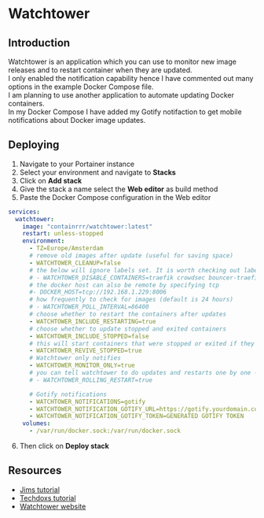 # Watchtower

## Introduction
Watchtower is an application which you can use to monitor new image releases and to restart container when they are updated.  
I only enabled the notification capability hence I have commented out many options in the example Docker Compose file.  
I am planning to use another application to automate updating Docker containers.  
In my Docker Compose I have added my Gotify notifaction to get mobile notifications about Docker image updates.  
  
## Deploying
1. Navigate to your Portainer instance
2. Select your environment and navigate to **Stacks**
3. Click on **Add stack**
4. Give the stack a name select the **Web editor** as build method
5. Paste the Docker Compose configuration in the Web editor
```` yaml linenums="1" title="Watchtower Config"
services:
  watchtower:
    image: "containrrr/watchtower:latest"
    restart: unless-stopped
    environment:
      - TZ=Europe/Amsterdam
      # remove old images after update (useful for saving space)
      - WATCHTOWER_CLEANUP=false
      # the below will ignore labels set. It is worth checking out labels as that can be a more scalabe solution (automatic)
      # - WATCHTOWER_DISABLE_CONTAINERS=traefik crowdsec bouncer-traefik deconz frigate home-assistant homeassistant-db
      # the docker host can also be remote by specifying tcp
      #- DOCKER_HOST=tcp://192.168.1.229:8006
      # how frequently to check for images (default is 24 hours)
      # - WATCHTOWER_POLL_INTERVAL=86400
      # choose whether to restart the containers after updates
      - WATCHTOWER_INCLUDE_RESTARTING=true
      # choose whether to update stopped and exited containers
      - WATCHTOWER_INCLUDE_STOPPED=false
      # this will start containers that were stopped or exited if they are updated
      - WATCHTOWER_REVIVE_STOPPED=true
      # Watchtower only notifies
      - WATCHTOWER_MONITOR_ONLY=true
      # you can tell watchtower to do updates and restarts one by one - can be helpful
      # - WATCHTOWER_ROLLING_RESTART=true

      # Gotify notifications
      - WATCHTOWER_NOTIFICATIONS=gotify
      - WATCHTOWER_NOTIFICATION_GOTIFY_URL=https://gotify.yourdomain.com
      - WATCHTOWER_NOTIFICATION_GOTIFY_TOKEN=GENERATED GOTIFY TOKEN
    volumes:
      - /var/run/docker.sock:/var/run/docker.sock
````
6. Then click on **Deploy stack**  
  
## Resources  
- [Jims tutorial](https://www.youtube.com/watch?v=mSSlrRgSAP4)  
- [Techdoxs tutorial](https://www.youtube.com/watch?v=DNfMuDLDq7k)  
- [Watchtower website](https://containrrr.dev/watchtower/) 